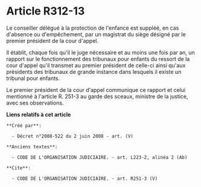 # Article R312-13

Le conseiller délégué à la protection de l'enfance est suppléé, en cas d'absence ou d'empêchement, par un magistrat du siège
désigné par le premier président de la cour d'appel. 

Il établit, chaque fois qu'il le juge nécessaire et au moins une fois par an, un rapport sur le fonctionnement des tribunaux
pour enfants du ressort de la cour d'appel qu'il transmet au premier président de celle-ci ainsi qu'aux présidents des
tribunaux de grande instance dans lesquels il existe un tribunal pour enfants. 

Le premier président de la cour d'appel communique ce rapport et celui mentionné à l'article R. 251-3 au garde des sceaux,
ministre de la justice, avec ses observations.

**Liens relatifs à cet article**

	**Créé par**:

	  - Décret n°2008-522 du 2 juin 2008 - art. (V)

	**Anciens textes**:

	  - CODE DE L'ORGANISATION JUDICIAIRE. - art. L223-2, alinéa 2 (Ab)

	**Cite**:

	  - CODE DE L'ORGANISATION JUDICIAIRE. - art. R251-3 (V)
